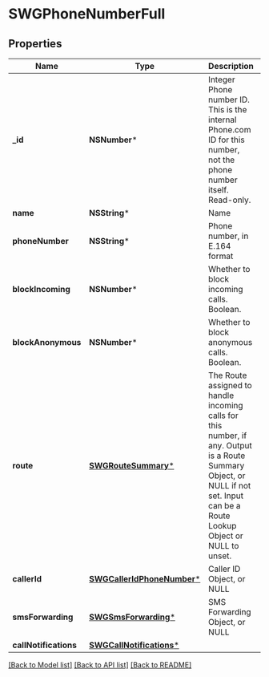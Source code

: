 # SWGPhoneNumberFull

## Properties
Name | Type | Description | Notes
------------ | ------------- | ------------- | -------------
**_id** | **NSNumber*** | Integer Phone number ID. This is the internal Phone.com ID for this number, not the phone number itself. Read-only. | [optional] 
**name** | **NSString*** | Name | [optional] 
**phoneNumber** | **NSString*** | Phone number, in E.164 format | [optional] 
**blockIncoming** | **NSNumber*** | Whether to block incoming calls. Boolean. | [optional] 
**blockAnonymous** | **NSNumber*** | Whether to block anonymous calls. Boolean. | [optional] 
**route** | [**SWGRouteSummary***](SWGRouteSummary.md) | The Route assigned to handle incoming calls for this number, if any. Output is a Route Summary Object, or NULL if not set. Input can be a Route Lookup Object or NULL to unset. | [optional] 
**callerId** | [**SWGCallerIdPhoneNumber***](SWGCallerIdPhoneNumber.md) | Caller ID Object, or NULL | [optional] 
**smsForwarding** | [**SWGSmsForwarding***](SWGSmsForwarding.md) | SMS Forwarding Object, or NULL | [optional] 
**callNotifications** | [**SWGCallNotifications***](SWGCallNotifications.md) |  | [optional] 

[[Back to Model list]](../README.md#documentation-for-models) [[Back to API list]](../README.md#documentation-for-api-endpoints) [[Back to README]](../README.md)


